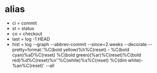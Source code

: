 # alias 
* ci = commit
* st = status
* co = checkout
* last = log -1 HEAD
* hist = log --graph --abbrev-commit --since=2.weeks --decorate --pretty=format:'%C(bold yellow)%h%C(reset) - %C(bold cyan)%aD%C(reset) %C(bold green)(%ar)%C(reset)%C(bold red)%d%C(reset)%n''%C(white)%s%C(reset) %C(dim white)- %an%C(reset)' --all
